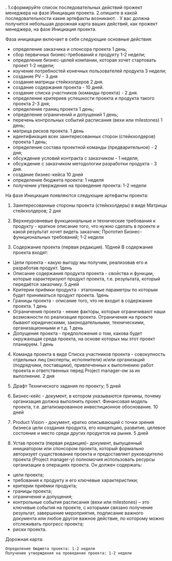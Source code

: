 .
1.сформируйте список последовательных действий прожект менеджера на фазе Инициация проекта.
2.опишите в какой последовательности какие артефакты возникают.
.
У вас должна получится небольшая дорожная карта ваших действий, как прожект менеджера, на фазе Инициация проекта.

Фаза инициации включает в себя следующие основные действия:
-  определение заказчика и спонсора проекта 1 день;
-  сбор первичных бизнес-требований к продукту 1-2 недели;
-  определение бизнес-целей компании, которая хочет стартовать проект 1-2 недели; 
-  изучение потребностей конечных пользователей продукта 3 недели;
-  создание PV - 3 дня
-  создание матрицы стейкхолдеров 2 дня.
-  создание содержания  проекта - 10 дней.
-  создание списка участников (команды проекта) - 2 дня.
-  определение критериев успешности проекта и продукта такого проекта 2-3 дня;
-  определение границ проекта 1 день;
-  определение ограничений и допущений 1 день;
-  перечень контрольных событий расписания (вехи или milestones) 1 день;
-  матрица рисков проекта. 1 день
-  идентификация всех заинтересованных сторон (стейкхолдеров) проекта 1 день; 
-  определение состава проектной команды (предварительное) - 2 дня;
-  обсуждение условий контракта с заказчиком - 1 неделя;
-  обсуждение с заказчиком методологии разработки продукта - 3 дня.
-  создание бизнес-кейса 10 дней
-  определение бюджета проекта: 1 неделя
-  получение утверждения на проведение проекта: 1-2 недели

На фазе Инициация появляются следующие артефакты проекта:
1. Заинтересованные стороны проекта (стейкхолдеры) в виде Матрицы стейкхолдеров; 2 дня

2. Верхнеуровневые функциональные и технические требования к продукту - краткое описание того, что нужно сделать в проекте и какой результат хочет видеть заказчик; Прототип Бизнес-функциональных требований; 1-2 недели

3. Содержание проекта (первая редакция). 10дней
В содержание проекта входят:
-  Цели проекта - какую выгоду мы получим, реализовав его и разработав продукт. 1день
-  Описание содержания продукта проекта - свойства и функции, которые характеризуют продукт проекта, т.е.         результата, который передаётся заказчику. 5 дней
-  Критерии приёмки продукта - эталонные параметры по которым будет приниматься продукт проекта. 1день
-  Границы проекта - описание того, что не входит в содержание проекта. 1 день
-  Ограничения проекта - некие факторы, которые ограничивают наши возможности по реализации проекта. Ограничения на проекте бывают юридическими, законодательными, техническими, организационными и т.д. 1 день
-  Допущения проекта - предположения о том, какова будет окружающая среда проекта, на основе которых мы этот проект планируем. 1 день

4. Команда проекта в виде Списка участников проекта - совокупность отдельных лиц (эксперты, исполнители) и/или организаций (подрядчики, поставщики), привлеченных к выполнению работ проекта и ответственных перед Project manager-ом за их выполнение. 2 дня

5. Драфт Технического задания по проекту; 5 дней

6. Бизнес-кейс - документ, в котором указываются причины, почему организация должна выполнить проект. Финансовая модель проекта, т.е. детализированное инвестиционное обоснование. 10 дней

7. Product Vision - документ, кратко описывающий с точки зрения бизнеса цели создания продукта, его концепцию, развитие, целевое состояние и место среди других продуктов на рынке. 5 дней

8. Устав проекта (первая редакция)- документ, выпущенный инициатором или спонсором проекта, который формально авторизует существование проекта и предоставляет руководителю проекта (Project manager-у) полномочия использовать ресурсы организации в операциях проекта.
Он должен содержать:
-  цели проекта;
-  требования к продукту и его ключевые характеристики;
-  критерии приёмки продукта;
-  границы проекта;
-  ограничения и допущения;
-  контрольные события расписания (вехи или milestones) – это ключевые события на
проекте, с которыми связано получение результат, завершение мероприятия, подписание важного документа или любое другое важное действие, по которому можно отслеживать прогресс проекта;
-  риски проекта.

Дорожная карта:

    Определение бюджета проекта: 1-2 недели
    Получение утверждения на проведение проекта: 1-2 недели
